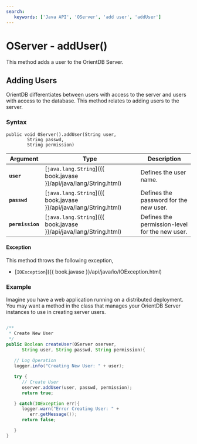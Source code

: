 ```yaml
---
search:
   keywords: ['Java API', 'OServer', 'add user', 'addUser']
---
```


# OServer - addUser()

This method adds a user to the OrientDB Server.

## Adding Users

OrientDB differentiates between users with access to the server and users with access to the database.  This method relates to adding users to the server.

### Syntax

```
public void OServer().addUser(String user, 
		String passwd,
		String permission)
```

| Argument | Type | Description |
|---|---|---|
| **`user`** | [`java.lang.String`]({{ book.javase }}/api/java/lang/String.html) | Defines the user name. |
| **`passwd`** | [`java.lang.String`]({{ book.javase }}/api/java/lang/String.html) | Defines the password for the new user. |
| **`permission`** | [`java.lang.String`]({{ book.javase }}/api/java/lang/String.html) | Defines the permission-level for the new user. |

#### Exception

This method throws the following exception,

- [`IOException`]({{ book.javase }}/api/java/io/IOException.html)


### Example

Imagine you have a web application running on a distributed deployment.  You may want a method in the class that manages your OrientDB Server instances to use in creating server users.

```java

/**
 * Create New User
 */
public Boolean createUser(OServer oserver, 
      String user, String passwd, String permission){ 
    
   // Log Operation
   logger.info("Creating New User: " + user);

   try {
      // Create User 
      oserver.addUser(user, passwd, permission);
	  return true;

   } catch(IOException err){
      logger.warn("Error Creating User: " +
	     err.getMessage());
      return false;

   }
}
```

